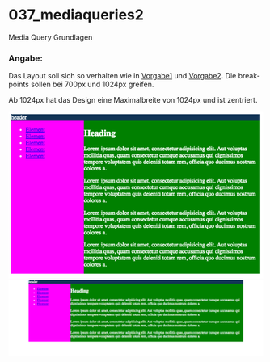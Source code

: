 037_mediaqueries2
========
Media Query Grundlagen

### Angabe:

Das Layout soll sich so verhalten wie in [Vorgabe1](vorgabe_1.png) und [Vorgabe2](vorgabe_2.png). Die break-points sollen bei 700px und 1024px greifen.

Ab 1024px hat das Design eine Maximalbreite von 1024px und ist zentriert.

![Vorgabe1](vorgabe_1.png)
![Vorgabe2](vorgabe_2.png)
